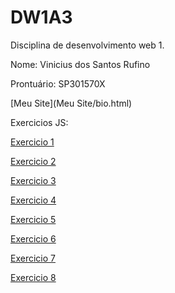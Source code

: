 # DW1A3

Disciplina de desenvolvimento web 1.

Nome: Vinicius dos Santos Rufino

Prontuário: SP301570X

[Meu Site](Meu Site/bio.html)
  
Exercicios JS:  
  
  
[Exercicio 1](AtividadesJS/Ex1/saudacoes.html)  

[Exercicio 2](AtividadesJS/Ex2/form.html)  

[Exercicio 3](AtividadesJS/Ex3/operacoes.html)  

[Exercicio 4](AtividadesJS/Ex4/FrasesDaSorte.html)  

[Exercicio 5](AtividadesJS/Ex5/ConversorTemp.html)  

[Exercicio 6](AtividadesJS/Ex6/combustivel.html)  

[Exercicio 7](AtividadesJS/Ex7/imc.html)
  
[Exercicio 8](AtividadesJS/Ex8/efeitosMenu.html)
